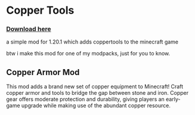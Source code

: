 # Copper Tools

### [Download here](https://modrinth.com/mod/easycoppertools)

a simple mod for 1.20.1 which adds coppertools
to the minecraft game

btw i make this mod for one of my modpacks, just for you to know.

## **Copper Armor Mod**
This mod adds a brand new set of copper equipment to Minecraft! Craft copper armor and tools to bridge the gap between stone and iron. Copper gear offers moderate protection and durability, giving players an early-game upgrade while making use of the abundant copper resource.
